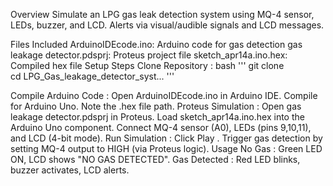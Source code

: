 Overview
Simulate an LPG gas leak detection system using MQ-4 sensor, LEDs, buzzer, and LCD. Alerts via visual/audible signals and LCD messages.

Files Included
ArduinoIDEcode.ino: Arduino code for gas detection
gas leakage detector.pdsprj: Proteus project file
sketch_apr14a.ino.hex: Compiled hex file
Setup Steps
Clone Repository :
bash
'''
git clone <your-repo-url>  
cd LPG_Gas_leakage_detector_syst...  '''

Compile Arduino Code :
Open ArduinoIDEcode.ino in Arduino IDE.
Compile for Arduino Uno.
Note the .hex file path.
Proteus Simulation :
Open gas leakage detector.pdsprj in Proteus.
Load sketch_apr14a.ino.hex into the Arduino Uno component.
Connect MQ-4 sensor (A0), LEDs (pins 9,10,11), and LCD (4-bit mode).
Run Simulation :
Click Play .
Trigger gas detection by setting MQ-4 output to HIGH (via Proteus logic).
Usage
No Gas : Green LED ON, LCD shows "NO GAS DETECTED".
Gas Detected : Red LED blinks, buzzer activates, LCD alerts.